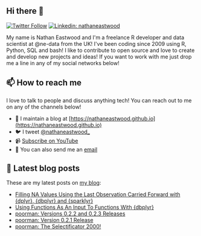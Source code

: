 ## Hi there 👋

[![Twitter Follow](https://img.shields.io/twitter/follow/nathaneastwood_?label=Follow)](https://twitter.com/nathaneastwood_)
[![Linkedin: nathaneastwood](https://img.shields.io/badge/-Nathan%20Eastwood-blue?style=flat-square&logo=Linkedin&logoColor=white&link=https://www.linkedin.com/in/nathaneastwood/)](https://www.linkedin.com/in/nathaneastwood/)

My name is Nathan Eastwood and I'm a freelance R developer and data scientist at @ne-data from the UK! I've been coding since 2009 using R, Python, SQL and bash! I like to contribute to open source and love to create and develop new projects and ideas! If you want to work with me just drop me a line in any of my social networks below!

## 📫 How to reach me

I love to talk to people and discuss anything tech! You can reach out to me on any of the channels below!

- 📝 I maintain a blog at [https://nathaneastwood.github.io](https://nathaneastwood.github.io)
- 🐦 I tweet [@nathaneastwood_](https://twitter.com/nathaneastwood_)
- 📹 [Subscribe on YouTube](https://www.youtube.com/channel/UCGBZVwqpK33b27yK32f514g?sub_confirmation=1)
- 📧 You can also send me an [email](mailto:nathan.eastwood@icloud.com)

## 📝 Latest blog posts

These are my latest posts on [my blog](https://nathaneastwood.github.io):

<!-- BLOG-POST-LIST:START -->
- [Filling NA Values Using the Last Observation Carried Forward with {dplyr}, {dbplyr} and {sparklyr}](https://nathaneastwood.github.io/2021/03/21/filling-na-values-using-the-last-observation-carried-forward-with-dplyr-dbplyr-and-sparklyr/)
- [Using Functions As An Input To Functions With {dbplyr}](https://nathaneastwood.github.io/2021/02/18/using-functions-as-an-input-to-functions-with-dbplyr/)
- [poorman: Versions 0.2.2 and 0.2.3 Releases](https://nathaneastwood.github.io/2020/11/14/poorman-versions-0.2.2-and-0.2.3-releases/)
- [poorman: Version 0.2.1 Release](https://nathaneastwood.github.io/2020/07/01/poorman-version-0.2.1-release/)
- [poorman: The Selectificator 2000!](https://nathaneastwood.github.io/2020/05/17/poorman-the-selectificator-2000/)<!-- BLOG-POST-LIST:END -->
